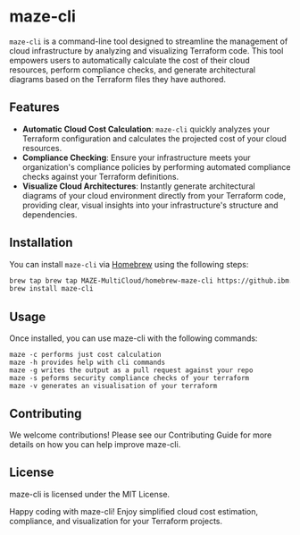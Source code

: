 # maze-cli

`maze-cli` is a command-line tool designed to streamline the management of cloud infrastructure by analyzing and visualizing Terraform code. This tool empowers users to automatically calculate the cost of their cloud resources, perform compliance checks, and generate architectural diagrams based on the Terraform files they have authored.

## Features

- **Automatic Cloud Cost Calculation**: `maze-cli` quickly analyzes your Terraform configuration and calculates the projected cost of your cloud resources.
- **Compliance Checking**: Ensure your infrastructure meets your organization's compliance policies by performing automated compliance checks against your Terraform definitions.
- **Visualize Cloud Architectures**: Instantly generate architectural diagrams of your cloud environment directly from your Terraform code, providing clear, visual insights into your infrastructure's structure and dependencies.

## Installation

You can install `maze-cli` via [Homebrew](https://brew.sh/) using the following steps:

```bash
brew tap brew tap MAZE-MultiCloud/homebrew-maze-cli https://github.ibm.com/MAZE-MultiCloud/homebrew-maze-cli
brew install maze-cli
```
## Usage

Once installed, you can use maze-cli with the following commands:
```
maze -c performs just cost calculation
maze -h provides help with cli commands
maze -g writes the output as a pull request against your repo
maze -s peforms security compliance checks of your terraform
maze -v generates an visualisation of your terraform
```

## Contributing

We welcome contributions! Please see our Contributing Guide for more details on how you can help improve maze-cli.

## License

maze-cli is licensed under the MIT License.

Happy coding with maze-cli! Enjoy simplified cloud cost estimation, compliance, and visualization for your Terraform projects.